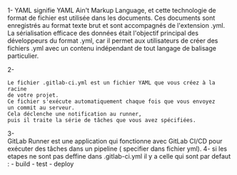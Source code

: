 1-
	YAML signifie YAML Ain't Markup Language,
	et cette technologie de format de fichier est utilisée dans les documents.
	Ces documents sont enregistrés au format texte brut et sont accompagnés 
	de l'extension .yml.
	La sérialisation efficace des données était l'objectif principal 
	des développeurs du format .yml,
	car il permet aux utilisateurs de créer des fichiers 
	.yml avec un contenu indépendant de tout langage de balisage particulier.
 
2- 

	Le fichier .gitlab-ci.yml est un fichier YAML que vous créez à la racine
	de votre projet.
	Ce fichier s'exécute automatiquement chaque fois que vous envoyez 
	un commit au serveur.
	Cela déclenche une notification au runner, 
	puis il traite la série de tâches que vous avez spécifiées.

3- 	
	GitLab Runner est une application qui fonctionne avec GitLab CI/CD 
	pour exécuter des tâches dans un pipeline 
	( specifier dans fichier yml).
4- 
	si les etapes ne sont pas deffine dans .gitlab-ci.yml il y a celle 
	qui sont par defaut : 
	- build 
	- test
	- deploy
	 
